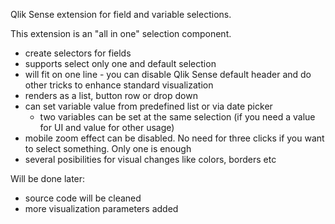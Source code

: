 Qlik Sense extension for field and variable selections.

This extension is an "all in one" selection component.
- create selectors for fields
- supports select only one and default selection
- will fit on one line - you can disable Qlik Sense default header and do other tricks to enhance standard visualization
- renders as a list, button row or drop down
- can set variable value from predefined list or via date picker
  - two variables can be set at the same selection (if you need a value for UI and value for other usage)
- mobile zoom effect can be disabled. No need for three clicks if you want to select something. Only one is enough
- several posibilities for visual changes like colors, borders etc

Will be done later:
- source code will be cleaned
- more visualization parameters added
